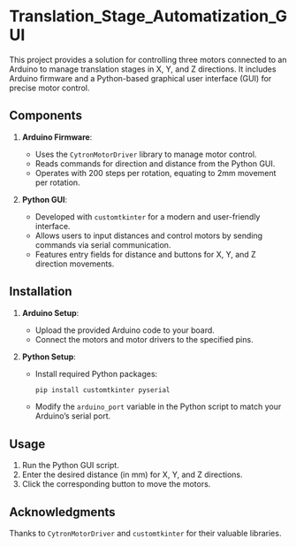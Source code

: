# Translation_Stage_Automatization_GUI

This project provides a solution for controlling three motors connected to an Arduino to manage translation stages in X, Y, and Z directions. It includes Arduino firmware and a Python-based graphical user interface (GUI) for precise motor control.

## Components

1. **Arduino Firmware**:
   - Uses the `CytronMotorDriver` library to manage motor control.
   - Reads commands for direction and distance from the Python GUI.
   - Operates with 200 steps per rotation, equating to 2mm movement per rotation.

2. **Python GUI**:
   - Developed with `customtkinter` for a modern and user-friendly interface.
   - Allows users to input distances and control motors by sending commands via serial communication.
   - Features entry fields for distance and buttons for X, Y, and Z direction movements.

## Installation

1. **Arduino Setup**:
   - Upload the provided Arduino code to your board.
   - Connect the motors and motor drivers to the specified pins.

2. **Python Setup**:
   - Install required Python packages:
     ```bash
     pip install customtkinter pyserial
     ```
   - Modify the `arduino_port` variable in the Python script to match your Arduino’s serial port.

## Usage

1. Run the Python GUI script.
2. Enter the desired distance (in mm) for X, Y, and Z directions.
3. Click the corresponding button to move the motors.

## Acknowledgments

Thanks to `CytronMotorDriver` and `customtkinter` for their valuable libraries.
